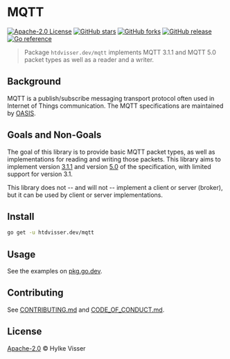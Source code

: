 # MQTT

[![Apache-2.0 License](https://img.shields.io/github/license/htdvisser/mqtt.svg?style=flat-square)](https://github.com/htdvisser/mqtt/blob/master/LICENSE) [![GitHub stars](https://img.shields.io/github/stars/htdvisser/mqtt.svg?logo=github&style=flat-square)](https://github.com/htdvisser/mqtt/stargazers) [![GitHub forks](https://img.shields.io/github/forks/htdvisser/mqtt.svg?logo=github&style=flat-square)](https://github.com/htdvisser/mqtt/network/members) [![GitHub release](https://img.shields.io/github/release/htdvisser/mqtt.svg?logo=github&style=flat-square)](https://github.com/htdvisser/mqtt/releases) [![Go reference](https://img.shields.io/badge/go-reference-blue?style=flat-square)](https://pkg.go.dev/htdvisser.dev/mqtt)

> Package `htdvisser.dev/mqtt` implements MQTT 3.1.1 and MQTT 5.0 packet types as well as a reader and a writer.

## Background

MQTT is a publish/subscribe messaging transport protocol often used in Internet of Things communication. The MQTT specifications are maintained by [OASIS](https://www.oasis-open.org/).

## Goals and Non-Goals

The goal of this library is to provide basic MQTT packet types, as well as implementations for reading and writing those packets. This library aims to implement version [3.1.1](https://docs.oasis-open.org/mqtt/mqtt/v3.1.1/mqtt-v3.1.1.html) and version [5.0](https://docs.oasis-open.org/mqtt/mqtt/v5.0/mqtt-v5.0.html) of the specification, with limited support for version 3.1.

This library does not -- and will not -- implement a client or server (broker), but it can be used by client or server implementations.

## Install

```sh
go get -u htdvisser.dev/mqtt
```

## Usage

See the examples on [pkg.go.dev](https://pkg.go.dev/htdvisser.dev/mqtt).

## Contributing

See [CONTRIBUTING.md](.github/CONTRIBUTING.md) and [CODE_OF_CONDUCT.md](.github/CODE_OF_CONDUCT.md).

## License

[Apache-2.0](LICENSE) © Hylke Visser
